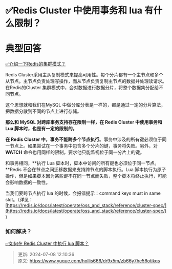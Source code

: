 # ✅Redis Cluster 中使用事务和 lua 有什么限制？

# 典型回答


[✅介绍一下Redis的集群模式？](https://www.yuque.com/hollis666/dr9x5m/namhuv165lorwudw)



Redis Cluster采用主从复制模式来提高可用性。每个分片都有一个主节点和多个从节点。主节点负责处理写操作，而从节点负责复制主节点的数据并处理读请求。在Redis的Cluster 集群模式中，会对数据进行数据分片，将整个数据集分配给不同节点。



这个思想就和我们在MySQL 中做分库分表是一样的，都是通过一定的分片算法，把数据分散到不同的节点上进行存储。



**那么和 MySQL 对跨库事务支持存在限制一样，在 Redis Cluster 中使用事务和 Lua 脚本时，也是有一定的限制的。**



**在 Redis Cluster 中，事务不能跨多个节点执行**。事务中涉及的所有键必须位于同一节点上。如果尝试在一个事务中包含多个分片的键，事务将失败。另外，对 **WATCH** 命令也用同样的限制，要求他只能监视位于同一分片上的键。



和事务相同，**执行 Lua 脚本时，脚本中访问的所有键也必须位于同一节点。**Redis 不会在节点之间迁移数据来支持跨节点的脚本执行。Lua 脚本执行为原子操作，但是如果脚本因为某些键不在同一节点而失败，整个脚本将终止执行，可能会影响数据的一致性。



当我们要跨节点执行 lua 的时候，会报错提示：command keys must in same slot。（详见：[https://redis.io/docs/latest/operate/oss_and_stack/reference/cluster-spec/](https://redis.io/docs/latest/operate/oss_and_stack/reference/cluster-spec/) ）



### 如何解决？


[✅如何在 Redis Cluster 中执行 lua 脚本？](https://www.yuque.com/hollis666/dr9x5m/hrbvqgdg21k8znhw)



> 更新: 2024-07-08 12:10:36  
> 原文: <https://www.yuque.com/hollis666/dr9x5m/zb66y7he56otikqs>